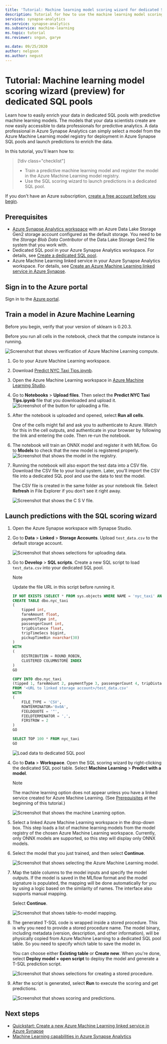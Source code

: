 ```yaml
---
title: 'Tutorial: Machine learning model scoring wizard for dedicated SQL pools'
description: Tutorial for how to use the machine learning model scoring wizard to enrich data in dedicated SQL pools.
services: synapse-analytics
ms.service: synapse-analytics 
ms.subservice: machine-learning
ms.topic: tutorial
ms.reviewer: sngun, garye

ms.date: 09/25/2020
author: nelgson
ms.author: negust
---
```


# Tutorial: Machine learning model scoring wizard (preview) for dedicated SQL pools

Learn how to easily enrich your data in dedicated SQL pools with predictive machine learning models. The models that your data scientists create are now easily accessible to data professionals for predictive analytics. A data professional in Azure Synapse Analytics can simply select a model from the Azure Machine Learning model registry for deployment in Azure Synapse SQL pools and launch predictions to enrich the data.

In this tutorial, you'll learn how to:

> [!div class="checklist"]
> - Train a predictive machine learning model and register the model in the Azure Machine Learning model registry.
> - Use the SQL scoring wizard to launch predictions in a dedicated SQL pool.

If you don't have an Azure subscription, [create a free account before you begin](https://azure.microsoft.com/free/).

## Prerequisites

- [Azure Synapse Analytics workspace](../get-started-create-workspace.md) with an Azure Data Lake Storage Gen2 storage account configured as the default storage. You need to be the *Storage Blob Data Contributor* of the Data Lake Storage Gen2 file system that you work with.
- Dedicated SQL pool in your Azure Synapse Analytics workspace. For details, see [Create a dedicated SQL pool](../quickstart-create-sql-pool-studio.md).
- Azure Machine Learning linked service in your Azure Synapse Analytics workspace. For details, see [Create an Azure Machine Learning linked service in Azure Synapse](quickstart-integrate-azure-machine-learning.md).

## Sign in to the Azure portal

Sign in to the [Azure portal](https://portal.azure.com/).

## Train a model in Azure Machine Learning

Before you begin, verify that your version of sklearn is 0.20.3.

Before you run all cells in the notebook, check that the compute instance is running.

![Screenshot that shows verification of Azure Machine Learning compute.](media/tutorial-sql-pool-model-scoring-wizard/tutorial-sql-scoring-wizard-train-00b.png)

1. Go to your Azure Machine Learning workspace.

1. Download [Predict NYC Taxi Tips.ipynb](https://go.microsoft.com/fwlink/?linkid=2144301).

1. Open the Azure Machine Learning workspace in [Azure Machine Learning Studio](https://ml.azure.com).

1. Go to **Notebooks** > **Upload files**. Then select the **Predict NYC Taxi Tips.ipynb** file that you downloaded and upload it.
   ![Screenshot of the button for uploading a file.](media/tutorial-sql-pool-model-scoring-wizard/tutorial-sql-scoring-wizard-train-00a.png)

1. After the notebook is uploaded and opened, select **Run all cells**.

   One of the cells might fail and ask you to authenticate to Azure. Watch for this in the cell outputs, and authenticate in your browser by following the link and entering the code. Then re-run the notebook.

1. The notebook will train an ONNX model and register it with MLflow. Go to **Models** to check that the new model is registered properly.
   ![Screenshot that shows the model in the registry.](media/tutorial-sql-pool-model-scoring-wizard/tutorial-sql-scoring-wizard-train-00c.png)

1. Running the notebook will also export the test data into a CSV file. Download the CSV file to your local system. Later, you'll import the CSV file into a dedicated SQL pool and use the data to test the model.

   The CSV file is created in the same folder as your notebook file. Select **Refresh** in File Explorer if you don't see it right away.

   ![Screenshot that shows the C S V file.](media/tutorial-sql-pool-model-scoring-wizard/tutorial-sql-scoring-wizard-train-00d.png)

## Launch predictions with the SQL scoring wizard

1. Open the Azure Synapse workspace with Synapse Studio.

1. Go to **Data** > **Linked** > **Storage Accounts**. Upload `test_data.csv` to the default storage account.

   ![Screenshot that shows selections for uploading data.](media/tutorial-sql-pool-model-scoring-wizard/tutorial-sql-scoring-wizard-00a.png)

1. Go to **Develop** > **SQL scripts**. Create a new SQL script to load `test_data.csv` into your dedicated SQL pool.

   > [!NOTE]
   > Update the file URL in this script before running it.

   ```SQL
   IF NOT EXISTS (SELECT * FROM sys.objects WHERE NAME = 'nyc_taxi' AND TYPE = 'U')
   CREATE TABLE dbo.nyc_taxi
   (
       tipped int,
       fareAmount float,
       paymentType int,
       passengerCount int,
       tripDistance float,
       tripTimeSecs bigint,
       pickupTimeBin nvarchar(30)
   )
   WITH
   (
       DISTRIBUTION = ROUND_ROBIN,
       CLUSTERED COLUMNSTORE INDEX
   )
   GO
   
   COPY INTO dbo.nyc_taxi
   (tipped 1, fareAmount 2, paymentType 3, passengerCount 4, tripDistance 5, tripTimeSecs 6, pickupTimeBin 7)
   FROM '<URL to linked storage account>/test_data.csv'
   WITH
   (
       FILE_TYPE = 'CSV',
       ROWTERMINATOR='0x0A',
       FIELDQUOTE = '"',
       FIELDTERMINATOR = ',',
       FIRSTROW = 2
   )
   GO
   
   SELECT TOP 100 * FROM nyc_taxi
   GO
   ```

   ![Load data to dedicated SQL pool](media/tutorial-sql-pool-model-scoring-wizard/tutorial-sql-scoring-wizard-00b.png)

1. Go to **Data** > **Workspace**. Open the SQL scoring wizard by right-clicking the dedicated SQL pool table. Select **Machine Learning** > **Predict with a model**.

   > [!NOTE]
   > The machine learning option does not appear unless you have a linked service created for Azure Machine Learning. (See [Prerequisites](#prerequisites) at the beginning of this tutorial.)

   ![Screenshot that shows the machine Learning option.](media/tutorial-sql-pool-model-scoring-wizard/tutorial-sql-scoring-wizard-00c.png)

1. Select a linked Azure Machine Learning workspace in the drop-down box. This step loads a list of machine learning models from the model registry of the chosen Azure Machine Learning workspace. Currently, only ONNX models are supported, so this step will display only ONNX models.

1. Select the model that you just trained, and then select **Continue**.

   ![Screenshot that shows selecting the Azure Machine Learning model.](media/tutorial-sql-pool-model-scoring-wizard/tutorial-sql-scoring-wizard-00d.png)

1. Map the table columns to the model inputs and specify the model outputs. If the model is saved in the MLflow format and the model signature is populated, the mapping will be done automatically for you by using a logic based on the similarity of names. The interface also supports manual mapping.

   Select **Continue**.

   ![Screenshot that shows table-to-model mapping.](media/tutorial-sql-pool-model-scoring-wizard/tutorial-sql-scoring-wizard-00e.png)

1. The generated T-SQL code is wrapped inside a stored procedure. This is why you need to provide a stored procedure name. The model binary, including metadata (version, description, and other information), will be physically copied from Azure Machine Learning to a dedicated SQL pool table. So you need to specify which table to save the model in. 

   You can choose either **Existing table** or **Create new**. When you're done, select **Deploy model + open script** to deploy the model and generate a T-SQL prediction script.

   ![Screenshot that shows selections for creating a stored procedure.](media/tutorial-sql-pool-model-scoring-wizard/tutorial-sql-scoring-wizard-00f.png)

1. After the script is generated, select **Run** to execute the scoring and get predictions.

   ![Screenshot that shows scoring and predictions.](media/tutorial-sql-pool-model-scoring-wizard/tutorial-sql-scoring-wizard-00g.png)

## Next steps

- [Quickstart: Create a new Azure Machine Learning linked service in Azure Synapse](quickstart-integrate-azure-machine-learning.md)
- [Machine Learning capabilities in Azure Synapse Analytics](what-is-machine-learning.md)
